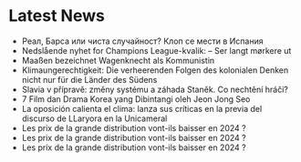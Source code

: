 # Latest News
-  Реал, Барса или чиста случайност? Клоп се мести в Испания
-  Nedslående nyhet for Champions League-kvalik: – Ser langt mørkere ut
-  Maaßen bezeichnet Wagenknecht als Kommunistin
-  Klimaungerechtigkeit: Die verheerenden Folgen des kolonialen Denken nicht nur für die Länder des Südens
-  Slavia v přípravě: změny systému a záhada Staněk. Co nechtění hráči?
-  7 Film dan Drama Korea yang Dibintangi oleh Jeon Jong Seo
-  La oposición calienta el clima: lanza sus críticas en la previa del discurso de LLaryora en la Unicameral
-  Les prix de la grande distribution vont-ils baisser en 2024 ?
-  Les prix de la grande distribution vont-ils baisser en 2024 ?
-  Les prix de la grande distribution vont-ils baisser en 2024 ?
